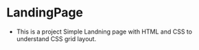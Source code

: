 # LandingPage

* This is a project Simple Landning page with HTML and CSS to understand CSS grid layout.
